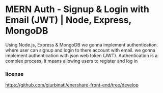 # MERN Auth - Signup & Login with Email (JWT) | Node, Express, MongoDB



Using Node.js, Express & MongoDB we gonna implement authentication. where user can signup and login to there account with email. we gonna implement authentication with json web token (JWT). Authentication is a complex process, it means allowing users to register and log in

### license
https://github.com/giurbinati/enershare-front-end/tree/develop
